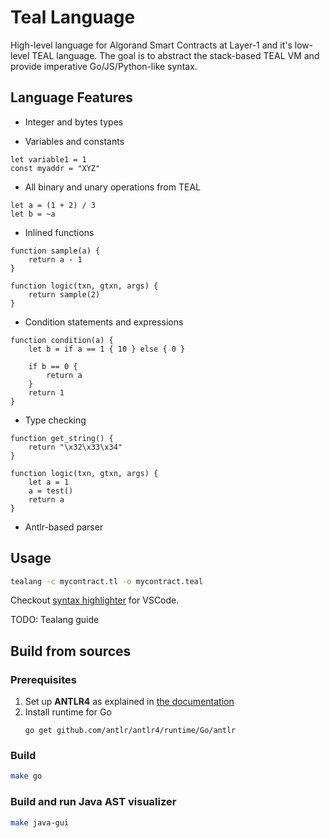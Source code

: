 # Teal Language

High-level language for Algorand Smart Contracts at Layer-1 and it's low-level TEAL language.
The goal is to abstract the stack-based TEAL VM and provide imperative Go/JS/Python-like syntax.

## Language Features

* Integer and bytes types

* Variables and constants
```
let variable1 = 1
const myaddr = "XYZ"
```

* All binary and unary operations from TEAL
```
let a = (1 + 2) / 3
let b = ~a
```

* Inlined functions
```
function sample(a) {
    return a - 1
}

function logic(txn, gtxn, args) {
    return sample(2)
}
```

* Condition statements and expressions
```
function condition(a) {
    let b = if a == 1 { 10 } else { 0 }

    if b == 0 {
        return a
    }
    return 1
}
```

* Type checking
```
function get_string() {
    return "\x32\x33\x34"
}

function logic(txn, gtxn, args) {
    let a = 1
    a = test()
    return a
}
```

* Antlr-based parser

## Usage

```sh
tealang -c mycontract.tl -o mycontract.teal
```

Checkout [syntax highlighter](https://github.com/pzbitskiy/tealang-syntax-highlighter) for VSCode.

TODO: Tealang guide

## Build from sources

### Prerequisites

1. Set up **ANTLR4** as explained in [the documentation](https://www.antlr.org/)
2. Install runtime for Go
    ```
    go get github.com/antlr/antlr4/runtime/Go/antlr
    ```

### Build
```sh
make go
```

### Build and run Java AST visualizer
```sh
make java-gui
```
